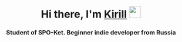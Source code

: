 <h1 align="center">Hi there, I'm <a href="https://vk.com/decsu_k" target="_blank">Kirill</a> 
<img src="https://github.com/blackcater/blackcater/raw/main/images/Hi.gif" height="32"/></h1>
<h3 align="center">Student of SPO-Ket. Beginner indie developer from Russia </h3>

